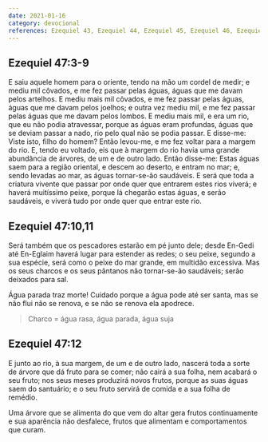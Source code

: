 ```yaml
---
date: 2021-01-16
category: devocional
references: Ezequiel 43, Ezequiel 44, Ezequiel 45, Ezequiel 46, Ezequiel 47, Ezequiel 48, Daniel 01, Daniel 02, Daniel 03, Daniel 04, Salmos 19
---
```


## Ezequiel 47:3-9

E saiu aquele homem para o oriente, tendo na mão um cordel de medir; e mediu mil côvados, e me fez passar pelas águas, águas que me davam pelos artelhos.
E mediu mais mil côvados, e me fez passar pelas águas, águas que me davam pelos joelhos; e outra vez mediu mil, e me fez passar pelas águas que me davam pelos lombos.
E mediu mais mil, e era um rio, que eu não podia atravessar, porque as águas eram profundas, águas que se deviam passar a nado, rio pelo qual não se podia passar.
E disse-me: Viste isto, filho do homem? Então levou-me, e me fez voltar para a margem do rio.
E, tendo eu voltado, eis que à margem do rio havia uma grande abundância de árvores, de um e de outro lado.
Então disse-me: Estas águas saem para a região oriental, e descem ao deserto, e entram no mar; e, sendo levadas ao mar, as águas tornar-se-ão saudáveis.
E será que toda a criatura vivente que passar por onde quer que entrarem estes rios viverá; e haverá muitíssimo peixe, porque lá chegarão estas águas, e serão saudáveis, e viverá tudo por onde quer que entrar este rio.

## Ezequiel 47:10,11

Será também que os pescadores estarão em pé junto dele; desde En-Gedi até En-Eglaim haverá lugar para estender as redes; o seu peixe, segundo a sua espécie, será como o peixe do mar grande, em multidão excessiva.
Mas os seus charcos e os seus pântanos não tornar-se-ão saudáveis; serão deixados para sal.

Água parada traz morte! Cuidado porque a água pode até ser santa, mas se não flui não se renova, e se não se renova ela apodrece.

> Charco = água rasa, água parada, água suja

## Ezequiel 47:12

E junto ao rio, à sua margem, de um e de outro lado, nascerá toda a sorte de árvore que dá fruto para se comer; não cairá a sua folha, nem acabará o seu fruto; nos seus meses produzirá novos frutos, porque as suas águas saem do santuário; e o seu fruto servirá de comida e a sua folha de remédio.

Uma árvore que se alimenta do que vem do altar gera frutos continuamente e sua aparência não desfalece, frutos que alimentam e comportamentos que curam.

